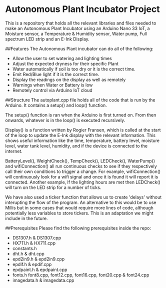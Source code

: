 # Autonomous Plant Incubator Project

This is a repository that holds all the relevant libraries and files needed to make an Autonomous Plant Incubator using an Arduino Nano 33 IoT, a Moisture sensor, a Temperature & Humidity sensor, Water pump, Full spectrum LED strip and an E-Ink Display.

##Features
The Autonomous Plant incubator can do all of the following:
* Allow the user to set watering and lighting times
* Adjust the expected dryness for their specific Plant
* Water automatically if soil is too dry or it is the correct time.
* Emit Red/Blue light if it is the correct time.
* Display the readings on the display as well as remotely
* Warnings when Water or Battery is low
* Remotely control via Arduino IoT cloud

##Structure
The autoplant.cpp file holds all of the code that is run by the Arduino. It contains a setup() and loop() function.

The setup() function is ran when the Arduino is first turned on.
From then onwards, whatever is in the loop() is executed recursively.

Display() is a function written by Rogier Fransen, which is called at the start of the loop to update the E-Ink display with the relevant information. This shows useful information like the time, temperature, battery level, moisture level, water tank level, humidity, and if the device is connected to the internet.

BatteryLevel(), WeightCheck(), TempCheck(), LEDCheck(), WaterPump() and wifiConnection() all run continuous checks to see if they respectively call their own conditions to trigger a change.
For example, wifiConnection() will continuously look for a wifi signal and once it is found it will report it is connected.
Another example, If the lighting hours are met then LEDCheck() will turn on the LED strip for a number of ticks.

We have also used a ticker function that allows us to create 'delays' without interupting the flow of the program. An alternative to this would be to use Millis but in some cases that would require more lines of code, although potentially less variables to store tickers. This is an adaptation we might include in the future.

##Prerequisites
Please find the following prerequisites inside the repo:
*  DS1307.h & DS1307.cpp
*  HX711.h & HX711.cpp
*  constants.h
*  dht.h & dht.cpp
*  epd2in9.h & epd2in9.cpp
*  epdif.h & epdif.cpp
*  epdpaint.h & epdpaint.cpp
*  fonts.h font8.cpp, font12.cpp, font16.cpp, font20.cpp & font24.cpp
*  imagedata.h & imagedata.cpp
